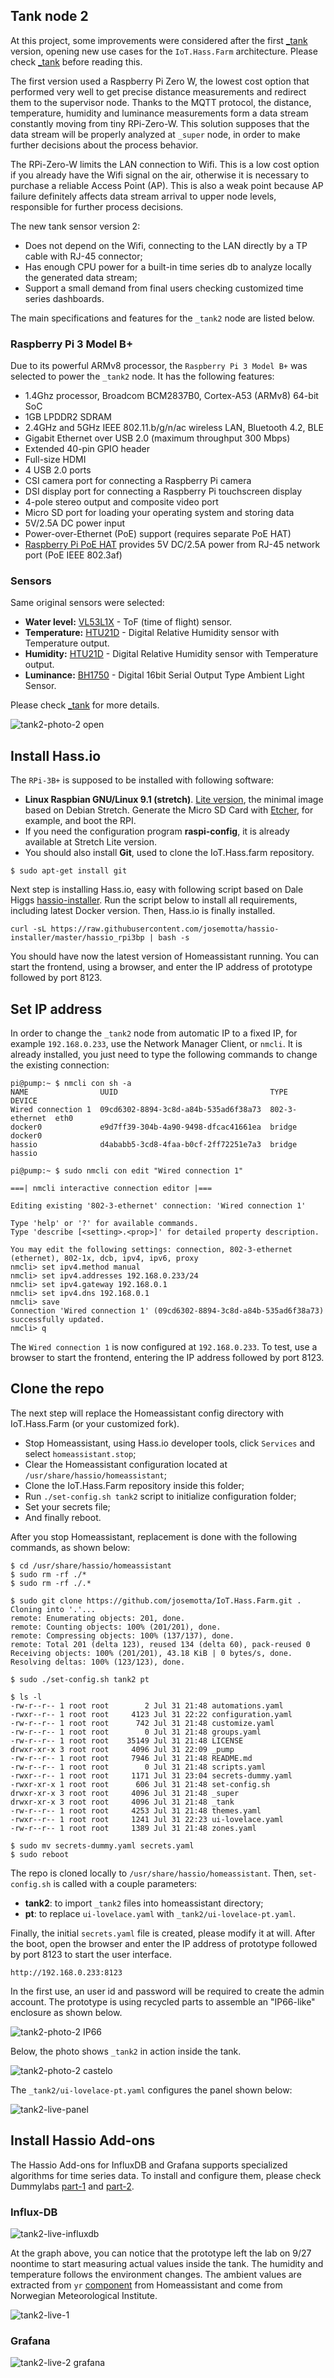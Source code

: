 ## Tank node 2

At this project, some improvements were considered after the first [_tank](https://github.com/josemotta/IoT.Hass.Farm/tree/master/_tank) version, opening new use cases for the `IoT.Hass.Farm` architecture. Please check [_tank](https://github.com/josemotta/IoT.Hass.Farm/tree/master/_tank) before reading this. 

The first version used a Raspberry Pi Zero W, the lowest cost option that performed very well to get precise distance measurements and redirect them to the supervisor node. Thanks to the MQTT protocol, the distance, temperature, humidity and luminance measurements form a data stream constantly moving from tiny RPi-Zero-W. This  solution supposes that the data stream will be properly analyzed  at `_super` node, in order to make further decisions about the process behavior.

The RPi-Zero-W limits the LAN connection to Wifi. This is a low cost option if you already have the Wifi signal on the air, otherwise it is necessary to purchase a reliable Access Point (AP). This is also a weak point because AP failure definitely affects data stream arrival to upper node levels, responsible for further process decisions.

The new tank sensor version 2:

- Does not depend on the Wifi, connecting to the LAN directly by a TP cable with RJ-45 connector;
- Has enough CPU power for a built-in time series db to analyze locally the generated data stream;
- Support a small demand from final users checking customized time series dashboards.

The main specifications and features for the `_tank2` node are listed below.

### Raspberry Pi 3 Model B+

Due to its powerful ARMv8 processor, the `Raspberry Pi 3 Model B+` was selected to power the `_tank2` node. It has the following features:

- 1.4Ghz processor, Broadcom BCM2837B0, Cortex-A53 (ARMv8) 64-bit SoC
- 1GB LPDDR2 SDRAM
- 2.4GHz and 5GHz IEEE 802.11.b/g/n/ac wireless LAN, Bluetooth 4.2, BLE
- Gigabit Ethernet over USB 2.0 (maximum throughput 300 Mbps)
- Extended 40-pin GPIO header
- Full-size HDMI
- 4 USB 2.0 ports
- CSI camera port for connecting a Raspberry Pi camera
- DSI display port for connecting a Raspberry Pi touchscreen display
- 4-pole stereo output and composite video port
- Micro SD port for loading your operating system and storing data
- 5V/2.5A DC power input
- Power-over-Ethernet (PoE) support (requires separate PoE HAT)
- [Raspberry Pi PoE HAT](https://static.raspberrypi.org/files/product-briefs/Raspberry-Pi-PoE_HAT-Product-Brief.pdf) provides 5V DC/2.5A power from RJ-45 network port (PoE IEEE 802.3af)

### Sensors

Same original sensors were selected:

- **Water level:** [VL53L1X](https://www.st.com/en/imaging-and-photonics-solutions/vl53l1x.html) - ToF (time of flight) sensor.
- **Temperature:** [HTU21D](https://www.mouser.com/pdfdocs/HTU21DF.PDF) - Digital Relative Humidity sensor with Temperature output.
- **Humidity:** [HTU21D](https://www.mouser.com/pdfdocs/HTU21DF.PDF) - Digital Relative Humidity sensor with Temperature output.
- **Luminance:** [BH1750](https://www.mouser.com/ds/2/348/bh1750fvi-e-186247.pdf)  - Digital 16bit Serial Output Type Ambient Light Sensor.

Please check [_tank](https://github.com/josemotta/IoT.Hass.Farm/tree/master/_tank) for more details.

![tank2-photo-2 open](https://user-images.githubusercontent.com/86032/65919589-30ddbc80-e3b3-11e9-943a-625b813c54fd.png)

## Install Hass.io

The `RPi-3B+` is supposed to be installed with following software:

- **Linux Raspbian GNU/Linux 9.1 (stretch)**. [Lite version](https://www.raspberrypi.org/downloads/raspbian/), the minimal image based on Debian Stretch. Generate the Micro SD Card with [Etcher](https://www.raspberrypi.org/magpi/pi-sd-etcher/), for example, and boot the RPI.
- If you need the configuration program **raspi-config**, it is already available at Stretch Lite version.
- You should also install **Git**, used to clone the IoT.Hass.farm repository.

```
$ sudo apt-get install git
```

Next step is installing Hass.io, easy with following script based on Dale Higgs [hassio-installer](https://github.com/josemotta/hassio-installer). Run the script below to install all requirements, including latest Docker version. Then, Hass.io is finally installed.

    curl -sL https://raw.githubusercontent.com/josemotta/hassio-installer/master/hassio_rpi3bp | bash -s

You should have now the latest version of Homeassistant running. You can start the frontend, using a browser, and enter the IP address of prototype followed by port 8123.

## Set IP address

In order to change the `_tank2` node from automatic IP to a fixed IP, for example `192.168.0.233`, use the Network Manager Client, or `nmcli`. It is already installed, you just need to type the following commands to change the existing connection:

	pi@pump:~ $ nmcli con sh -a
	NAME                UUID                                  TYPE            DEVICE
	Wired connection 1  09cd6302-8894-3c8d-a84b-535ad6f38a73  802-3-ethernet  eth0
	docker0             e9d7ff39-304b-4a90-9498-dfcac41661ea  bridge          docker0
	hassio              d4ababb5-3cd8-4faa-b0cf-2ff72251e7a3  bridge          hassio

	pi@pump:~ $ sudo nmcli con edit "Wired connection 1"
	
	===| nmcli interactive connection editor |===
	
	Editing existing '802-3-ethernet' connection: 'Wired connection 1'
	
	Type 'help' or '?' for available commands.
	Type 'describe [<setting>.<prop>]' for detailed property description.
	
	You may edit the following settings: connection, 802-3-ethernet (ethernet), 802-1x, dcb, ipv4, ipv6, proxy
	nmcli> set ipv4.method manual
	nmcli> set ipv4.addresses 192.168.0.233/24
	nmcli> set ipv4.gateway 192.168.0.1
	nmcli> set ipv4.dns 192.168.0.1
	nmcli> save
	Connection 'Wired connection 1' (09cd6302-8894-3c8d-a84b-535ad6f38a73) successfully updated.
	nmcli> q

The `Wired connection 1` is now configured at `192.168.0.233`. To test, use a browser to start the frontend, entering the IP address followed by port 8123.

## Clone the repo

The next step will replace the Homeassistant config directory with IoT.Hass.Farm (or your customized fork).

- Stop Homeassistant, using Hass.io developer tools, click `Services` and select `homeassistant.stop`;
- Clear the Homeassistant configuration located at `/usr/share/hassio/homeassistant`;
- Clone the IoT.Hass.Farm repository inside this folder;
- Run `./set-config.sh tank2` script to initialize configuration folder;
- Set your secrets file;
- And finally reboot.

After you stop Homeassistant, replacement is done with the following commands, as shown below:

```
$ cd /usr/share/hassio/homeassistant
$ sudo rm -rf ./*
$ sudo rm -rf ./.*

$ sudo git clone https://github.com/josemotta/IoT.Hass.Farm.git .
Cloning into '.'...
remote: Enumerating objects: 201, done.
remote: Counting objects: 100% (201/201), done.
remote: Compressing objects: 100% (137/137), done.
remote: Total 201 (delta 123), reused 134 (delta 60), pack-reused 0
Receiving objects: 100% (201/201), 43.18 KiB | 0 bytes/s, done.
Resolving deltas: 100% (123/123), done.

$ sudo ./set-config.sh tank2 pt

$ ls -l
-rw-r--r-- 1 root root        2 Jul 31 21:48 automations.yaml
-rwxr--r-- 1 root root     4123 Jul 31 22:22 configuration.yaml
-rw-r--r-- 1 root root      742 Jul 31 21:48 customize.yaml
-rw-r--r-- 1 root root        0 Jul 31 21:48 groups.yaml
-rw-r--r-- 1 root root    35149 Jul 31 21:48 LICENSE
drwxr-xr-x 3 root root     4096 Jul 31 22:09 _pump
-rw-r--r-- 1 root root     7946 Jul 31 21:48 README.md
-rw-r--r-- 1 root root        0 Jul 31 21:48 scripts.yaml
-rwxr--r-- 1 root root     1171 Jul 31 23:04 secrets-dummy.yaml
-rwxr-xr-x 1 root root      606 Jul 31 21:48 set-config.sh
drwxr-xr-x 3 root root     4096 Jul 31 21:48 _super
drwxr-xr-x 3 root root     4096 Jul 31 21:48 _tank
-rw-r--r-- 1 root root     4253 Jul 31 21:48 themes.yaml
-rwxr--r-- 1 root root     1241 Jul 31 22:23 ui-lovelace.yaml
-rw-r--r-- 1 root root     1389 Jul 31 21:48 zones.yaml

$ sudo mv secrets-dummy.yaml secrets.yaml
$ sudo reboot
```

The repo is cloned locally to `/usr/share/hassio/homeassistant`. Then, `set-config.sh` is called with a couple parameters:

- **tank2**: to import `_tank2` files into homeassistant directory;  
- **pt**: to replace `ui-lovelace.yaml` with `_tank2/ui-lovelace-pt.yaml`.

Finally, the initial `secrets.yaml` file is created, please modify it at will. After the boot, open the browser and enter the IP address of prototype followed by port 8123 to start the user interface.

```
http://192.168.0.233:8123
```

In the first use, an user id and password will be required to create the admin account. The prototype is using recycled parts to assemble an "IP66-like" enclosure as shown below.


![tank2-photo-2 IP66](https://user-images.githubusercontent.com/86032/65920081-6cc55180-e3b4-11e9-9de6-c3c2e519fcbc.png)

Below, the photo shows `_tank2` in action inside the tank.

![tank2-photo-2 castelo](https://user-images.githubusercontent.com/86032/65920475-7602ee00-e3b5-11e9-94fd-074f40e340d2.png)

The `_tank2/ui-lovelace-pt.yaml` configures the panel shown below:

![tank2-live-panel](https://user-images.githubusercontent.com/86032/65998356-85477180-e471-11e9-80f2-f4267db61150.png)

## Install Hassio Add-ons

The Hassio Add-ons for InfluxDB and Grafana supports specialized algorithms for time series data. To install and configure them, please check Dummylabs [part-1](https://dummylabs.com/post/2019-01-13-influxdb-part1/) and [part-2](https://dummylabs.com/post/2019-05-28-influxdb-part2/).

### Influx-DB

![tank2-live-influxdb](https://user-images.githubusercontent.com/86032/65999795-84fca580-e474-11e9-9e6e-c87f0e9360c9.png)

At the graph above, you can notice that the prototype left the lab on 9/27 noontime to start measuring actual values inside the tank. The humidity and temperature follows the environment changes. The ambient values are extracted from `yr` [component](https://www.home-assistant.io/components/yr/) from Homeassistant and come from Norwegian Meteorological Institute.

![tank2-live-1](https://user-images.githubusercontent.com/86032/65921516-d34c6e80-e3b8-11e9-9aca-f2b85e69e5dd.png)

### Grafana

![tank2-live-2 grafana](https://user-images.githubusercontent.com/86032/65921524-d9dae600-e3b8-11e9-9768-5fc9116845f8.png)

